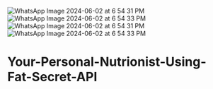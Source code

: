 ![WhatsApp Image 2024-06-02 at 6 54 31 PM](https://github.com/Anusha-A-wankhade/Your-Personal-Nutrionist-Using-Fat-Secret-API/assets/118606815/78b54b09-bc07-42c5-8b46-230449e0b2a2)
![WhatsApp Image 2024-06-02 at 6 54 33 PM](https://github.com/Anusha-A-wankhade/Your-Personal-Nutrionist-Using-Fat-Secret-API/assets/118606815/8a728700-0461-4d87-baf0-e1832cb02070)
![WhatsApp Image 2024-06-02 at 6 54 31 PM](https://github.com/Anusha-A-wankhade/Your-Personal-Nutrionist-Using-Fat-Secret-API/assets/118606815/5768661b-89c8-4705-870f-4a7074bef2e8)
![WhatsApp Image 2024-06-02 at 6 54 33 PM](https://github.com/Anusha-A-wankhade/Your-Personal-Nutrionist-Using-Fat-Secret-API/assets/118606815/7d5d22b9-37b4-4038-81e6-7676819cb839)
# Your-Personal-Nutrionist-Using-Fat-Secret-API
